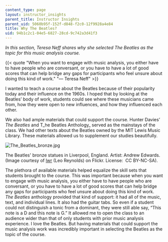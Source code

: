 ```yaml
---
content_type: page
layout: instructor_insights
parent_title: Instructor Insights
parent_uid: 5060b95f-152f-d848-f2c0-12f9928a4e84
title: Why The Beatles?
uid: 94b1c2c1-04e5-6827-28cd-9c742a3d41f3
---
```


_In this section, Teresa Neff shares why she selected The Beatles as the topic for this music analysis course._

{{< quote "When you want to engage with music analysis, you either have to have people who are conversant, or you have to have a lot of good scores that can help bridge any gaps for participants who feel unsure about doing this kind of work." "— Teresa Neff" >}}

I wanted to teach a course about the Beatles because of their popularity today and their influence on the 1960s. I hoped that by looking at the Beatles’ body of work, students could see where these musicians came from, how they were open to new influences, and how they influenced each other. 

We also had ample materials that could support the course. Hunter Davies’ _The Beatles_ and T_he Beatles Anthology_ served as the mainstays of the class. We had other texts about the Beatles owned by the MIT Lewis Music Library. These materials allowed us to supplement our studies beautifully.

![The_Beatles_bronze.jpg](BASEURL_PLACEHOLDER/resources/the_beatles_bronze)

The Beatles' bronze statues in Liverpool, England. Artist: Andrew Edwards. (Image courtesy of [lwr](https://www.flickr.com/photos/lwr/39925141745/) (Leo Reynolds) on Flickr. License:  CC BY-NC-SA).

The plethora of available materials helped equalize the skill sets that students brought to the course. This was important because when you want to engage with music analysis, you either have to have people who are conversant, or you have to have a lot of good scores that can help bridge any gaps for participants who feel unsure about doing this kind of work. _The Beatles_ anthology provided that kind of support: it had all of the music, text, and individual lines. It also had the guitar tabs. So even if a student could not distinguish a tonic from a dominant, they were still able say, “This note is a D and this note is G.” It allowed me to open the class to an audience wider than that of only students with prior music analysis experience. I love the Beatles. But having materials that could support the music analysis work was incredibly important in selecting the Beatles as the topic of the course.